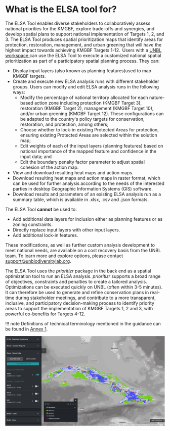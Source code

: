 # What is the ELSA tool for?

The ELSA Tool enables diverse stakeholders to collaboratively assess national priorities for the KMGBF, explore trade-offs and synergies, and develop spatial plans to support national implementation of Targets 1, 2, and 3. The ELSA Tool produces spatial prioritization maps that identify areas for protection, restoration, management, and urban greening that will have the highest impact towards achieving KMGBF Targets 1-12.  Users with a [UNBL workspace ](https://unbiodiversitylab.org/en/unbl-workspaces/) can use the ELSA Tool to execute a customized national spatial prioritization as part of a participatory spatial planning process. They can: 

  - Display input layers (also known as planning features)used to map KMGBF targets.
  - Create and execute new ELSA analysis runs with different stakeholder groups. Users can modify and edit ELSA analysis runs in the following ways:  
    - Modify the percentage of national territory allocated for each nature-based action zone including protection (KMGBF Target 3), restoration (KMGBF Target 2), management (KMGBF Target 10), and/or urban greening (KMGBF Target 12). These configurations can be adapted to the country's policy targets for conservation, restoration, and protection, among others; 
    - Choose whether to lock-in existing Protected Areas for protection, ensuring existing Protected Areas are selected within the solution map; 
    - Edit weights of each of the input layers (planning features) based on national importance of the mapped feature and confidence in the input data; and 
    - Edit the boundary penalty factor parameter to adjust spatial cohesion of the action map.
  - View and download resulting heat maps and action maps. 
  - Download resulting heat maps and action maps in raster format, which can be used for further analysis according to the needs of the interested parties in desktop Geographic Information Systems (GIS) software. 
  - Download results and parameters of an existing ELSA analysis run as a summary table, which is available in .xlsx, .csv and .json formats. 

The ELSA Tool **cannot** be used to: 

  - Add additional data layers for inclusion either as planning features or as zoning constraints.  
  - Directly replace input layers with other input layers.  
  - Add additional lock-in features. 

These modifications, as well as further custom analysis development to meet national needs, are available on a cost recovery basis from the UNBL team. To learn more and explore options, please contact support@unbiodiversitylab.org.  

The ELSA Tool uses the *prioritizr* package in the back end as a spatial optimization tool to run an ELSA analysis. *prioritizr* supports a broad range of objectives, constraints and penalties to create a tailored analysis. Optimizations can be executed quickly on UNBL (often within 3-5 minutes). It can therefore be used to generate and refine conservation plans in real-time during stakeholder meetings, and contribute to a more transparent, inclusive, and participatory decision-making process to identify priority areas to support the implementation of KMGBF Targets 1, 2 and 3, with powerful co-benefits for Targets 4-12.  

!!! note
    Definitions of technical terminology mentioned in the guidance can be found in [Annex 1](12_annex1.md). 

![Initial interface of the ELSA Tool on UNBL](images/image001.png)
